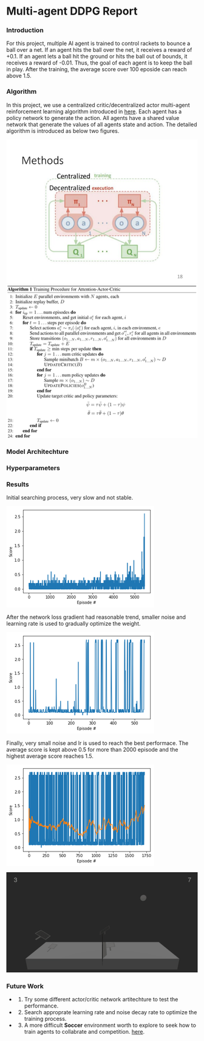 [//]: # (Paper References)

[Paper1]: https://arxiv.org/pdf/1810.02912.pdf
[image2]: https://arxiv.org/pdf/1805.08776.pdf

# Multi-agent DDPG Report

### Introduction

For this project, multiple AI agent is trained to control rackets to bounce a ball over a net. If an agent hits the ball over the net, it receives a reward of +0.1.  If an agent lets a ball hit the ground or hits the ball out of bounds, it receives a reward of -0.01.  Thus, the goal of each agent is to keep the ball in play. After the training, the average score over 100 eposide can reach above 1.5.


### Algorithm
In this project, we use a centralized critic/decentralized actor multi-agent reinforcement learning algorithm introduced in [here](https://arxiv.org/pdf/1810.02912.pdf). Each agent has a policy network to generate the action. All agents have a shared value network that generate the values of all agents state and action. The detailed algorithm is introduced as below two figures.

![results](method.jpg)
![results](algorithm.jpeg)

### Model Architechture


### Hyperparameters

### Results

Initial searching process, very slow and not stable.

![results](search.png)

After the network loss gradient had reasonable trend, smaller noise and learning rate is used to gradually optimize the weight.

![results](finalize.png)

Finally, very small noise and lr is used to reach the best performace. The average score is kept above 0.5 for more than 2000 episode and the highest average score reaches 1.5.

![results](super_performance.png)

![results](Tennis.gif)

### Future Work
   - 1. Try some different actor/critic network artitechture to test the performance.

   - 2. Search approprate learning rate and noise decay rate to optimize the training process.

   - 3. A more difficult **Soccer** environment worth to explore to seek how to train agents to collabrate and competition. [here](https://github.com/Unity-Technologies/ml-agents/blob/master/docs/Learning-Environment-Examples.md#soccer-twos).  
